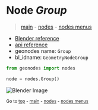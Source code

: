 # Node *Group*

> [main](../index.md) - [nodes](nodes.md) - [nodes menus](nodes_menus.md)

- [Blender reference](https://docs.blender.org/manual/en/latest/modeling/geometry_nodes/group.html)
- [api reference](https://docs.blender.org/api/current/bpy.types.GeometryNodeGroup.html)
- geonodes name: `Group`
- bl_idname: `GeometryNodeGroup`

```python
from geonodes import nodes

node = nodes.Group()
```

![Blender Image](https://docs.blender.org/manual/en/latest/_images/node-types_GeometryNodeGroup.webp)


<sub>Go to [top](#node-Group) - [main](../index.md) - [nodes](nodes.md) - [nodes menus](nodes_menus.md)</sub>

